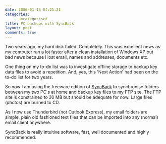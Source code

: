 ```yaml
---
date: 2006-01-15 04:21:21
categories:
    - uncategorised
title: PC backups with SyncBack
layout: post
comments: true
---
```

Two years ago, my hard disk failed. Completely. This was excellent news
as my computer ran a lot faster after a clean installation of Windows XP
but bad news because I lost email, names and addresses, documents etc.

One thing on my to-do list was to investigate offline storage to backup
key data files to avoid a repetition. And, yes, this 'Next Action' had
been on the to-do list for two years.

So now I am using the freeware edition of
[SyncBack](http://www.2brightsparks.com/syncback/sbse-features.html) to
synchronise folders between my two PC's at home and backup key files to
my FTP site. The FTP site is constrained to 30 MB but should be adequate
for now. Large files (photos) are burned to CD.

As I now use Thunderbird (not Outlook Express), my email folders are
simple, plain old fashioned text files that can be imported into any
(normal) email client anywhere.

SyncBack is really intuitive software, fast, well documented and highly
recommended.
